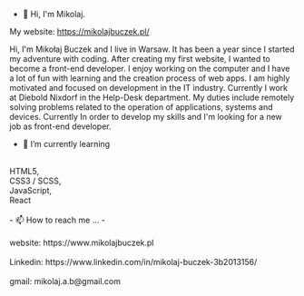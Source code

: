 - 👋 Hi, I'm Mikolaj. 

My website: https://mikolajbuczek.pl/

Hi, I'm Mikołaj Buczek and I live in Warsaw. It has been a year since I started my adventure with coding. After creating my first website, I wanted to become a front-end developer. I enjoy working on the computer and I have a lot of fun with learning and the creation process of web apps. I am highly motivated and focused on development in the IT industry. Currently I work at Diebold Nixdorf in the Help-Desk department. My duties include remotely solving problems related to the operation of applications, systems and devices. Currently In order to develop my skills and I'm looking for a new job as front-end developer.

- 🌱 I’m currently learning 
</br>
HTML5, </br>
CSS3 / SCSS, </br>
JavaScript, </br>
React
</br></br>
- 📫 How to reach me ...
- </br></br>
website: https://www.mikolajbuczek.pl
</br></br>
Linkedin: https://www.linkedin.com/in/mikolaj-buczek-3b2013156/
</br></br>
gmail: mikolaj.a.b@gmail.com

